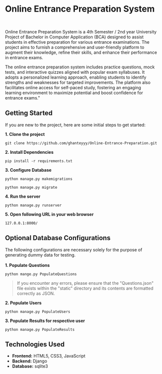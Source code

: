 # Online Entrance Preparation System

<br>

Online Entrance Preparation System is a 4th Semester / 2nd year University Project of Bachelor in Computer Application (BCA) designed to assist students in effective preparation for various entrance examinations. The project aims to furnish a comprehensive and user-friendly platform to augment their knowledge, refine their skills, and enhance their performance in entrance exams.

The online entrance preparation system includes practice questions, mock tests, and interactive quizzes aligned with popular exam syllabuses. It adopts a personalized learning approach, enabling students to identify strengths and weaknesses for targeted improvements. The platform also facilitates online access for self-paced study, fostering an engaging learning environment to maximize potential and boost confidence for entrance exams."

## Getting Started

If you are new to the project, here are some initial steps to get started:

**1. Clone the project**

```
git clone https://github.com/ghanteyyy/Online-Entrance-Preparation.git
```

**2. Install Dependencies**

```
pip install -r requirements.txt
```

**3. Configure Database**

```
python manage.py makemigrations
```

```
python manage.py migrate
```

**4. Run the server**

```
python manage.py runserver
```

**5. Open following URL in your web browser**

```
127.0.0.1:8000/
```

## Optional Database Configurations

The following configurations are necessary solely for the purpose of generating dummy data for testing.
<br><br>
**1. Populate Questions**

```
python mange.py PopulateQuestions
```

> If you encounter any errors, please ensure that the "Questions.json" file exists within the "static" directory and its contents are formatted correctly as JSON.

**2. Populate Users**

```
python manage.py PopulateUsers
```

**3. Populate Results for respective user**

```
python manage.py PopulateResults
```

## Technologies Used

- **Frontend:** HTML5, CSS3, JavaScript
- **Backend:** Django
- **Database:** sqlite3
